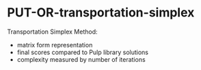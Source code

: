 # PUT-OR-transportation-simplex
Transportation Simplex Method:
- matrix form representation
- final scores compared to Pulp library solutions
- complexity measured by number of iterations
